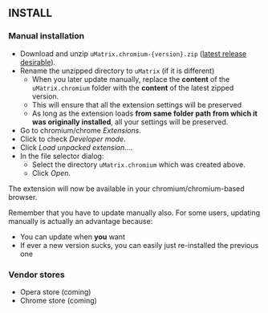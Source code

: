 ## INSTALL

### Manual installation

- Download and unzip `uMatrix.chromium-{version}.zip` ([latest release desirable](https://github.com/gorhill/uMatrix/releases)).
- Rename the unzipped directory to `uMatrix` (if it is different)
    - When you later update manually, replace the **content** of the `uMatrix.chromium` folder with the **content** of the latest zipped version.
    - This will ensure that all the extension settings will be preserved
    - As long as the extension loads **from same folder path from which it was originally installed**, all your settings will be preserved.
- Go to chromium/chrome *Extensions*.
- Click to check *Developer mode*.
- Click *Load unpacked extension...*.
- In the file selector dialog:
    - Select the directory `uMatrix.chromium` which was created above.
    - Click *Open*.

The extension will now be available in your chromium/chromium-based browser.

Remember that you have to update manually also. For some users, updating manually is actually an advantage because:
- You can update when **you** want
- If ever a new version sucks, you can easily just re-installed the previous one

### Vendor stores

- Opera store (coming)
- Chrome store (coming)
